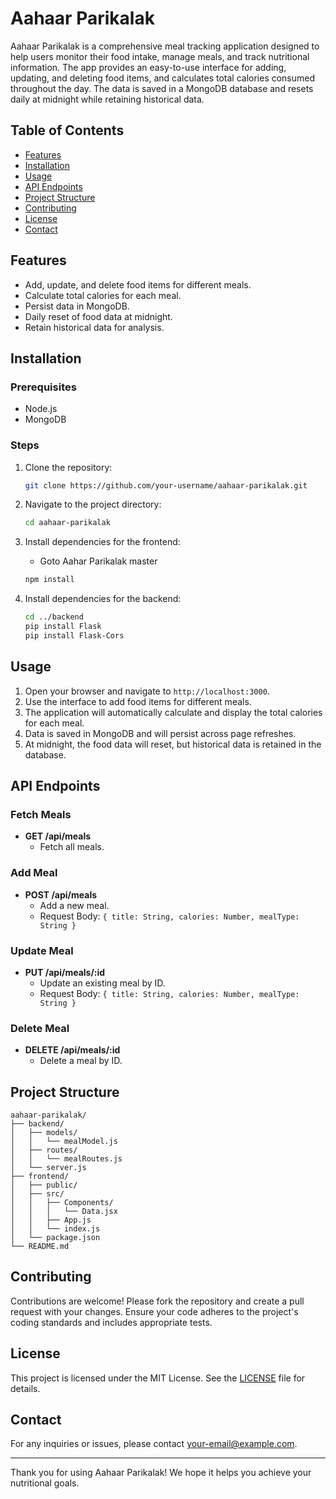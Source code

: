 # Aahaar Parikalak

Aahaar Parikalak is a comprehensive meal tracking application designed to help users monitor their food intake, manage meals, and track nutritional information. The app provides an easy-to-use interface for adding, updating, and deleting food items, and calculates total calories consumed throughout the day. The data is saved in a MongoDB database and resets daily at midnight while retaining historical data.

## Table of Contents

- [Features](#features)
- [Installation](#installation)
- [Usage](#usage)
- [API Endpoints](#api-endpoints)
- [Project Structure](#project-structure)
- [Contributing](#contributing)
- [License](#license)
- [Contact](#contact)

## Features

- Add, update, and delete food items for different meals.
- Calculate total calories for each meal.
- Persist data in MongoDB.
- Daily reset of food data at midnight.
- Retain historical data for analysis.

## Installation

### Prerequisites

- Node.js
- MongoDB

### Steps

1. Clone the repository:
   ```bash
   git clone https://github.com/your-username/aahaar-parikalak.git
   ```

2. Navigate to the project directory:
   ```bash
   cd aahaar-parikalak
   ```

3. Install dependencies for the frontend:
   - Goto Aahar Parikalak master
   ```bash
   npm install
   ```

5. Install dependencies for the backend:
   ```bash
   cd ../backend
   pip install Flask
   pip install Flask-Cors
   ```


## Usage

1. Open your browser and navigate to `http://localhost:3000`.
2. Use the interface to add food items for different meals.
3. The application will automatically calculate and display the total calories for each meal.
4. Data is saved in MongoDB and will persist across page refreshes.
5. At midnight, the food data will reset, but historical data is retained in the database.

## API Endpoints

### Fetch Meals

- **GET /api/meals**
  - Fetch all meals.

### Add Meal

- **POST /api/meals**
  - Add a new meal.
  - Request Body: `{ title: String, calories: Number, mealType: String }`

### Update Meal

- **PUT /api/meals/:id**
  - Update an existing meal by ID.
  - Request Body: `{ title: String, calories: Number, mealType: String }`

### Delete Meal

- **DELETE /api/meals/:id**
  - Delete a meal by ID.

## Project Structure

```
aahaar-parikalak/
├── backend/
│   ├── models/
│   │   └── mealModel.js
│   ├── routes/
│   │   └── mealRoutes.js
│   └── server.js
├── frontend/
│   ├── public/
│   ├── src/
│   │   ├── Components/
│   │   │   └── Data.jsx
│   │   ├── App.js
│   │   └── index.js
│   └── package.json
└── README.md
```

## Contributing

Contributions are welcome! Please fork the repository and create a pull request with your changes. Ensure your code adheres to the project's coding standards and includes appropriate tests.

## License

This project is licensed under the MIT License. See the [LICENSE](LICENSE) file for details.

## Contact

For any inquiries or issues, please contact [your-email@example.com](mailto:your-email@example.com).

---

Thank you for using Aahaar Parikalak! We hope it helps you achieve your nutritional goals.
